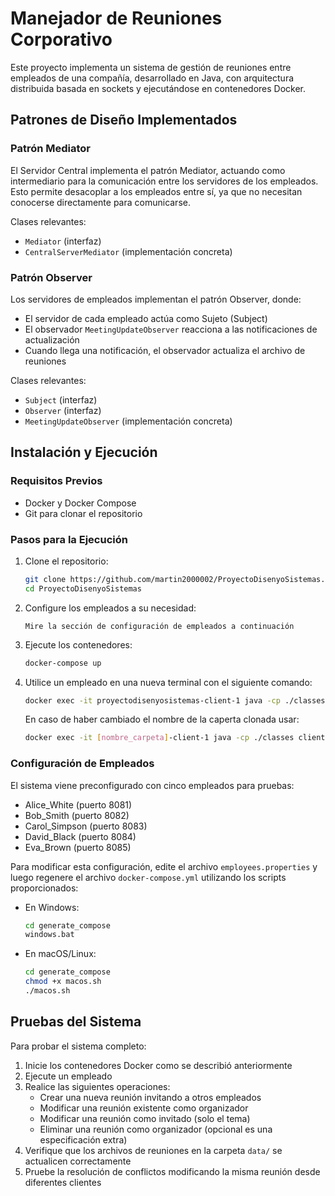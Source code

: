# Manejador de Reuniones Corporativo

Este proyecto implementa un sistema de gestión de reuniones entre empleados de una compañía, desarrollado en Java, con arquitectura distribuida basada en sockets y ejecutándose en contenedores Docker.

## Patrones de Diseño Implementados

### Patrón Mediator
El Servidor Central implementa el patrón Mediator, actuando como intermediario para la comunicación entre los servidores de los empleados. Esto permite desacoplar a los empleados entre sí, ya que no necesitan conocerse directamente para comunicarse.

Clases relevantes:
- `Mediator` (interfaz)
- `CentralServerMediator` (implementación concreta)

### Patrón Observer
Los servidores de empleados implementan el patrón Observer, donde:
- El servidor de cada empleado actúa como Sujeto (Subject)
- El observador `MeetingUpdateObserver` reacciona a las notificaciones de actualización
- Cuando llega una notificación, el observador actualiza el archivo de reuniones

Clases relevantes:
- `Subject` (interfaz)
- `Observer` (interfaz)
- `MeetingUpdateObserver` (implementación concreta)

## Instalación y Ejecución

### Requisitos Previos
- Docker y Docker Compose
- Git para clonar el repositorio

### Pasos para la Ejecución

1. Clone el repositorio:
   ```bash
   git clone https://github.com/martin2000002/ProyectoDisenyoSistemas.git
   cd ProyectoDisenyoSistemas
   ```

2. Configure los empleados a su necesidad:
   ```
   Mire la sección de configuración de empleados a continuación
   ```

3. Ejecute los contenedores:
   ```bash
   docker-compose up
   ```

4. Utilice un empleado en una nueva terminal con el siguiente comando:
   ```bash
   docker exec -it proyectodisenyosistemas-client-1 java -cp ./classes client.EmployeeClient
   ```
   En caso de haber cambiado el nombre de la caperta clonada usar:
   ```bash
   docker exec -it [nombre_carpeta]-client-1 java -cp ./classes client.EmployeeClient
   ```

### Configuración de Empleados

El sistema viene preconfigurado con cinco empleados para pruebas:
- Alice_White (puerto 8081)
- Bob_Smith (puerto 8082)
- Carol_Simpson (puerto 8083)
- David_Black (puerto 8084)
- Eva_Brown (puerto 8085)

Para modificar esta configuración, edite el archivo `employees.properties` y luego regenere el archivo `docker-compose.yml` utilizando los scripts proporcionados:

- En Windows:
  ```bash
  cd generate_compose
  windows.bat
  ```

- En macOS/Linux:
  ```bash
  cd generate_compose
  chmod +x macos.sh
  ./macos.sh
  ```

## Pruebas del Sistema

Para probar el sistema completo:

1. Inicie los contenedores Docker como se describió anteriormente
2. Ejecute un empleado
3. Realice las siguientes operaciones:
   - Crear una nueva reunión invitando a otros empleados
   - Modificar una reunión existente como organizador
   - Modificar una reunión como invitado (solo el tema)
   - Eliminar una reunión como organizador (opcional es una especificación extra)
4. Verifique que los archivos de reuniones en la carpeta `data/` se actualicen correctamente
5. Pruebe la resolución de conflictos modificando la misma reunión desde diferentes clientes